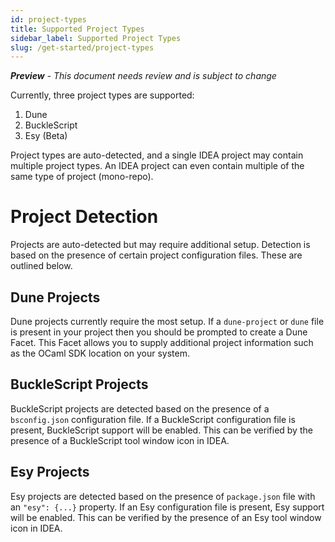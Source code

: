 ```yaml
---
id: project-types
title: Supported Project Types
sidebar_label: Supported Project Types
slug: /get-started/project-types
---
```


_**Preview** - This document needs review and is subject to change_

Currently, three project types are supported:
1. Dune
2. BuckleScript
3. Esy (Beta)

Project types are auto-detected, and a single IDEA project may contain multiple project types. An IDEA project can even contain multiple of the same type of project (mono-repo).

# Project Detection
Projects are auto-detected but may require additional setup. Detection is based on the presence of certain project configuration files. These are outlined below.

## Dune Projects
Dune projects currently require the most setup. If a `dune-project` or `dune` file is present in your project then you should be prompted to create a Dune Facet. This Facet allows you to supply additional project information such as the OCaml SDK location on your system.

## BuckleScript Projects
BuckleScript projects are detected based on the presence of a `bsconfig.json` configuration file. If a BuckleScript configuration file is present, BuckleScript support will be enabled. This can be verified by the presence of a BuckleScript tool window icon in IDEA.

## Esy Projects 
Esy projects are detected based on the presence of `package.json` file with an `"esy": {...}` property. If an Esy configuration file is present, Esy support will be enabled. This can be verified by the presence of an Esy tool window icon in IDEA.
